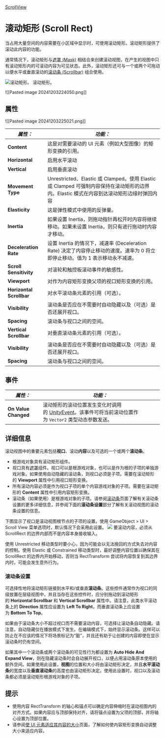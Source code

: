 [ScrollView](file://assets/Scripts/UGUI/Lesson15_ScrollView/Lesson15_ScrollView.cs)
# 滚动矩形 (Scroll Rect)
当占用大量空间的内容需要在小区域中显示时，可使用滚动矩形。滚动矩形提供了滚动此内容的功能。

通常情况下，滚动矩形与[遮罩 (Mask)](https://docs.unity3d.com/cn/2023.2/Manual/script-Mask.html) 相结合来创建滚动视图，在产生的视图中只有滚动矩形内的可滚动内容为可见状态。此外，滚动矩形还可与一个或两个可拖动以便水平或垂直滚动的[滚动条 (Scrollbar)](https://docs.unity3d.com/cn/2023.2/Manual/script-Scrollbar.html) 组合使用。

![滚动矩形。](https://docs.unity3d.com/cn/2023.2/uploads/Main/UI_ScrollRectExample.png)
滚动矩形。

![[Pasted image 20241203224050.png]]

## 属性
![[Pasted image 20241203225021.png]]

|**_属性：_**|**_功能：_**|
|---|---|
|**Content**|这是对需要滚动的 UI 元素（例如大型图像）的矩形变换的引用。|
|**Horizontal**|启用水平滚动|
|**Vertical**|启用垂直滚动|
|**Movement Type**|Unrestricted、Elastic 或 Clamped。使用 Elastic 或 Clamped 可强制内容保持在滚动矩形的边界内。Elastic 模式在内容到达滚动矩形边缘时弹回内容|
|**Elasticity**|这是弹性模式中使用的反弹量。|
|**Inertia**|如果设置 Inertia，则拖动指针再松开时内容将继续移动。如果未设置 Inertia，则只有进行拖动时内容才移动。|
|**Deceleration Rate**|设置 Inertia 的情况下，减速率 (Deceleration Rate) 决定了内容停止移动的速度。速率为 0 将立即停止移动。值为 1 表示移动永不减速。|
|**Scroll Sensitivity**|对滚轮和触控板滚动事件的敏感性。|
|**Viewport**|对作为内容矩形变换父项的视口矩形变换的引用。|
|**Horizontal Scrollbar**|对水平滚动条元素的引用（可选）。|
|**Visibility**|滚动条是否应在不需要时自动隐藏以及（可选）是否还展开视口。|
|**Spacing**|滚动条与视口之间的空间。|
|**Vertical Scrollbar**|对垂直滚动条元素的引用（可选）。|
|**Visibility**|滚动条是否应在不需要时自动隐藏以及（可选）是否还展开视口。|
|**Spacing**|滚动条与视口之间的空间。|

## 事件

|**_属性：_**|**_功能：_**|
|---|---|
|**On Value Changed**|滚动矩形的滚动位置发生变化时调用的 [UnityEvent](https://docs.unity3d.com/cn/2023.2/Manual/UnityEvents.html)。该事件可将当前滚动位置作为 `Vector2` 类型动态参数发送。|

## 详细信息

滚动视图中的重要元素包括**视口**、滚动**内容**以及可选的一个或两个**滚动条**。
- 根游戏对象具有滚动矩形组件。
- 视口具有[遮罩](https://docs.unity3d.com/cn/2023.2/Manual/script-Mask.html)组件。视口可以是根游戏对象，也可以是作为根的子项的单独游戏对象。如果使用自动隐藏的滚动条，则视口必须是子项。需要在滚动矩形的 **Viewport** 属性中引用视口矩形变换。
- 所有滚动内容必须是作为视口子项的单个内容游戏对象的子项。需要在滚动矩形的 **Content** 属性中引用内容矩形变换。
- 滚动条（如果使用）是根游戏对象的子项。请参阅[滚动条](https://docs.unity3d.com/cn/2023.2/Manual/script-Scrollbar.html)页面了解有关滚动条设置的更多详细信息，并参阅下面的**滚动条设置**部分了解有关滚动视图的滚动条设置的信息。

下图显示了视口是滚动视图根节点的子项的设置。使用 GameObject > UI > Scroll View 菜单选项时，默认情况下会采用此设置。
![](https://docs.unity3d.com/cn/2023.2/uploads/Main/UI_ScrollRectHierarchy.png)
要滚动内容，必须从 ScrollRect 的边界内部而不是内容本身接收输入。

使用 Unrestricted 移动类型时要小心，因为可能会以无法挽回的方式失去对内容的控制。使用 Elastic 或 Constrained 移动类型时，最好调整内容位置以确保其在 ScrollRect 的边界内开始移动，否则当 RectTransform 尝试将内容恢复到其边界内时，可能会发生意外行为。

### 滚动条设置

可选择性地将滚动矩形链接到水平和/或垂直**滚动条**。这些控件通常作为视口的同级放置在层级视图中，并且当存在这些控件时，应分别拖动到滚动矩形的 **Horizontal Scrollbar** 和 **Vertical Scrollbar** 属性中。请注意，此类水平滚动条上的 **Direction** 属性应设置为 **Left To Right**，而垂直滚动条上应设置为 **Bottom To Top**。

如果由于滚动条大小不超过视口而不需要滚动内容，可选择让滚动条自动隐藏。请注意，自动隐藏仅在播放模式下发生。在编辑模式下，始终显示滚动条。这样可以防止在不应该的情况下将场景标记为“脏”，并且还有助于让创建的内容即使在显示滚动条时仍有空间。

如果其中一个滚动条或两个滚动条的可见性行为都设置为 **Auto Hide And Expand View**，则在隐藏滚动条时会自动展开视口，以便占用滚动条原本使用的额外空间。如果使用此设置，**视图**的位置和大小将由滚动矩形决定，并且**水平滚动条**的宽度以及**垂直滚动条**的高度也由滚动矩形决定。使用此设置时，视口以及滚动条都必须是滚动矩形根游戏对象的子项。

## 提示
- 使用内容 RectTransform 的轴心和锚点可以确定内容伸缩时在滚动视图内的对齐方式。如果内容应与顶部保持对齐，请将锚点设置为父项的顶部，并将轴心设置为顶部位置。
- 请参阅[使 UI 元素适应其内容的大小](https://docs.unity3d.com/cn/2023.2/Manual/HOWTO-UIFitContentSize.html)页面，了解如何使内容矩形变换自动调整大小来适应内容。